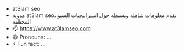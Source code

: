 - at3lam seo
- مدونة at3lam seo، تقدم معلومات شاملة وبسيطة حول استراتيجيات السيو المختلفة
- 📫 https://www.at3lamseo.com
- 😄 Pronouns: ...
- ⚡ Fun fact: ...

<!---
at3lamseo/at3lamseo is a ✨ special ✨ repository because its `README.md` (this file) appears on your GitHub profile.
You can click the Preview link to take a look at your changes.
--->
